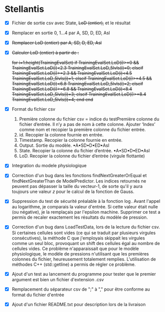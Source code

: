 # Stellantis

- [x] Fichier de sortie csv avec State, ~~LoD (entier),~~ et le résultat

- [x] Remplacer en sortie 0, 1...4 par A, SD, D, ED, Asl

- [x] ~~Remplacer LoD (entier) par A, SD, D, ED, Asl~~

- [x] ~~Calculer LoD (entier) à partir de :~~

	~~for i=1:height(TrainingEvalSet)
	    if TrainingEvalSet.LoD(i)>=0 && TrainingEvalSet.LoD(i)<2.3
	        TrainingEvalSet.LoD_5lvls(i)=0;
	    elseif TrainingEvalSet.LoD(i)>=2.3 && TrainingEvalSet.LoD(i)<4.5
	        TrainingEvalSet.LoD_5lvls(i)=1;
	    elseif TrainingEvalSet.LoD(i)>=4.5 && TrainingEvalSet.LoD(i)<6.8
	        TrainingEvalSet.LoD_5lvls(i)=2;
	    elseif TrainingEvalSet.LoD(i)>=6.8 && TrainingEvalSet.LoD(i)<8.4
	        TrainingEvalSet.LoD_5lvls(i)=3;
	    elseif TrainingEvalSet.LoD(i)>=8.4
	        TrainingEvalSet.LoD_5lvls(i)=4;
	    end
	end~~

- [x] Format du fichier csv	
	1. Première colonne du fichier csv = indice du testPremière colonne du fichier d’entrée. Il n’y a pas de nom à cette colonne. Ajouter ‘Index’ comme nom et recopier la première colonne du fichier entrée. 
	2. id. Recopier la colonne fournie en entrée. 
	3. Timestamp. Recopier la colonne fournie en entrée.
	4. Output. Sortie du modèle. ▪A▪SD▪D▪ED▪Asl
	5. State. Recopier la colonne du fichier d’entrée. ▪A▪SD▪D▪ED▪Asl
	6. LoD. Recopier la colonne du fichier d’entrée (virgule flottante)

- [x] Integration du modele physiologique

- [x] Correction d'un bug dans les fonctions findNextGreaterOrEqual et findNextGreaterThan de ModelPredictor. Les indices retournés ne peuvent pas dépasser la taille du vecteur-1, de sorte qu'il y aura toujours une valeur $z$ pour le calcul de la fonction de Gauss.

- [x] Suppression du test de sécurité préalable à la fonction $\log$. Avant l'appel au logarithme, je comparais la valeur d'entrée. Si cette valeur était nulle (ou négative), je la remplaçais par l'epsilon machine. Supprimer ce test a permis de recaler exactement les résultats du modèle de pression.

- [x] Correction d'un bug dans LoadTestData, lors de la lecture du fichier csv. Si certaines cellules sont vides (ce qui se traduit par plusieurs virgules consécutives), la méthode C que j'employais skippait les virgules comme un seul bloc, provoquant un shift des cellules égal au nombre de cellules vides. Ce problème n'apparaissait que pour le modèle physiologique, le modèle de pressions n'utilisant que les premières colonnes du fichier, heureusement totalement remplies. L'utilisation de méthodes C++ (std::getline) a permis de régler ce problème.

- [x] Ajout d'un test au lancement du programme pour tester que le premier argument est bien un fichier d'extension .csv

- [x] Remplacement du séparateur csv de ";" à "," pour être conforme au format du fichier d'entrée

- [x] Ajout d'un fichier README.txt pour description lors de la livraison